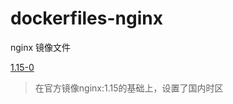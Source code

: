 # dockerfiles-nginx
nginx 镜像文件

[1.15-0](https://github.com/rdisme/dockerfiles/blob/master/nginx/releases/Dockerfile-1.15-0)
> 在官方镜像nginx:1.15的基础上，设置了国内时区